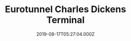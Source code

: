 ---
date: 2019-08-17T05:27:04.000Z
title: Eurotunnel Charles Dickens Terminal
latitude: 50.934690450613175
longitude: 1.8125479837777083
url: http://www.eurotunnel.com
category: checkin
---